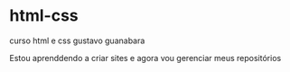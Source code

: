 # html-css
 curso html e css gustavo guanabara

Estou aprenddendo a criar sites e agora vou gerenciar meus repositórios